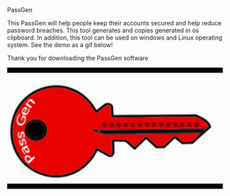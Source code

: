 PassGen

This PassGen will help people keep their accounts secured and help reduce password breaches. This tool generates and copies generated in os clipboard. In addition, this tool can be used on windows and Linux operating system. See the demo as a gif below!

Thank you for downloading the PassGen software


![](https://github.com/Gear-I/PassGen/blob/main/PassGen.gif)
